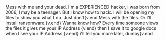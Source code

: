 Mess with me and your dead. I'm a EXPERIENCED hacker, I was born from 2006, I may be a teenager. But I know how to hack. I will be opening my files to show you what I do. Just don't{v.end
Mess with the files. Or I'll install ransomware.{v.end} Wanna know how? Every time someone views the files it gives me your IP Address {v.end} then I save it to google docs when I see your IP Address {v.end} i'll tell you more later, dumby{v.end
